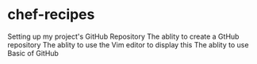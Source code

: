 # chef-recipes
Setting up my project's GitHub Repository
  The ablity to create a GtHub repository 
  The ablity to use the Vim editor to display this
  The ablity to use Basic of GitHub 
